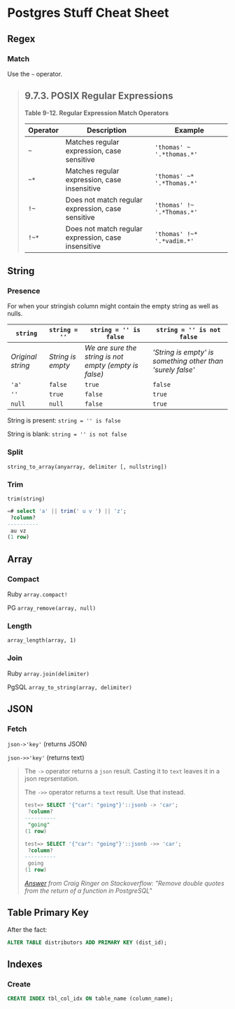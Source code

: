 # Postgres Stuff Cheat Sheet

## Regex

### Match

Use the `~` operator.

> ## 9.7.3. POSIX Regular Expressions
>
> **Table 9-12. Regular Expression Match Operators**
>
> | Operator | Description                                                  | Example                               |
> | -------- | ------------------------------------------------------------ | ------------------------------------- |
> | `~`      | Matches regular expression, case sensitive                   | `'thomas' ~            '.*thomas.*'`  |
> | `~*`     | Matches regular expression, case insensitive                 | `'thomas' ~*            '.*Thomas.*'` |
> | `!~`     | Does not match regular expression, case            sensitive | `'thomas' !~            '.*Thomas.*'` |
> | `!~*`    | Does not match regular expression, case            insensitive | `'thomas' !~*            '.*vadim.*'` |



## String

### Presence

For when your stringish column might contain the empty string as well as nulls.

| `string` | `string = ''` | `string = '' is false` | `string = '' is not false` |
|---|---|---|---|
| *Original string* | *String is empty* | *We are sure the string is not empty (empty is false)* | *'String is empty' is something other than 'surely false'* |
| `'a'` | `false` | `true` | `false` |
| `''` | `true` | `false` | `true` |
| `null` | `null` | `false` | `true` |

String is present: `string = '' is false`

String is blank: `string = '' is not false`

### Split

`string_to_array(anyarray, delimiter [, nullstring])`

### Trim

`trim(string)`

```sql
=# select 'a' || trim(' u v ') || 'z';
 ?column?
----------
 au vz
(1 row)
```





## Array

### Compact

Ruby `array.compact!`

PG `array_remove(array, null)`

### Length

`array_length(array, 1)`

### Join

Ruby `array.join(delimiter)`

PgSQL `array_to_string(array, delimiter)`



## JSON

### Fetch

`json->'key'` (returns JSON)

`json->>'key'` (returns text)



> The `->` operator returns a `json` result. Casting it to `text` leaves it in a json reprsentation.
>
> The `->>` operator returns a `text` result. Use that instead.
>
> ```sql
> test=> SELECT '{"car": "going"}'::jsonb -> 'car';
>  ?column? 
> ----------
>  "going"
> (1 row)
>
> test=> SELECT '{"car": "going"}'::jsonb ->> 'car';
>  ?column? 
> ----------
>  going
> (1 row)
> ```
>
> *[Answer](https://stackoverflow.com/a/40928412/720164) from Craig Ringer on Stackoverflow: "Remove double quotes from the return of a function in PostgreSQL"*


## Table Primary Key
After the fact:

```sql
ALTER TABLE distributors ADD PRIMARY KEY (dist_id);
```

## Indexes

### Create

```sql
CREATE INDEX tbl_col_idx ON table_name (column_name);
```


